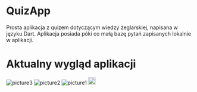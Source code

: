 # QuizApp
Prosta aplikacja z quizem dotyczącym wiedzy żeglarskiej, napisana w języku Dart.
Aplikacja posiada póki co małą bazę pytań zapisanych lokalnie w aplikacji.
# Aktualny wygląd aplikacji 

![picture3](https://user-images.githubusercontent.com/128033227/230093996-4883f14d-858a-469e-a898-283fd23008f0.jpg)
![picture2](https://user-images.githubusercontent.com/128033227/230094008-34e11ec0-373b-42a4-806f-7302135c5648.jpg)
![picture1](https://user-images.githubusercontent.com/128033227/230094020-7f9c8ee7-b465-4a5c-a399-58cf1b9e896f.jpg)
<img src="[https://user-images.githubusercontent.com/link-to-your-image.png](https://user-images.githubusercontent.com/128033227/230093924-76d0b192-9c27-4caf-9116-951efa42c27a.jpg)" width="20" />
